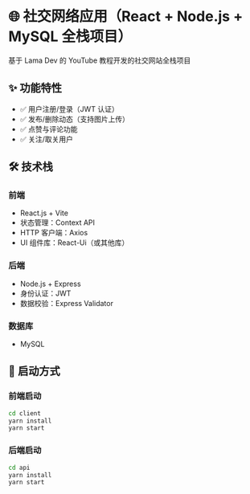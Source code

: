 # 🌐 社交网络应用（React + Node.js + MySQL 全栈项目）

基于 Lama Dev 的 YouTube 教程开发的社交网站全栈项目

## ✨ 功能特性

- ✅ 用户注册/登录（JWT 认证）
- ✅ 发布/删除动态（支持图片上传）
- ✅ 点赞与评论功能
- ✅ 关注/取关用户

## 🛠 技术栈

### 前端
- React.js + Vite
- 状态管理：Context API
- HTTP 客户端：Axios
- UI 组件库：React-Ui（或其他库）

### 后端
- Node.js + Express
- 身份认证：JWT
- 数据校验：Express Validator

### 数据库
- MySQL

## 🚀 启动方式

### 前端启动
```bash
cd client
yarn install
yarn start
```
### 后端启动
```bash
cd api
yarn install
yarn start
```
